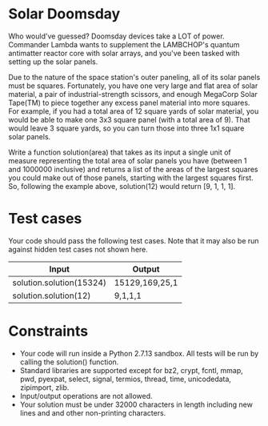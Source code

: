 Solar Doomsday
==============

Who would've guessed? Doomsday devices take a LOT of power. Commander Lambda wants to supplement the LAMBCHOP's quantum antimatter reactor core with solar arrays, and you've been tasked with setting up the solar panels.

Due to the nature of the space station's outer paneling, all of its solar panels must be squares. Fortunately, you have one very large and flat area of solar material, a pair of industrial-strength scissors, and enough MegaCorp Solar Tape(TM) to piece together any excess panel material into more squares. For example, if you had a total area of 12 square yards of solar material, you would be able to make one 3x3 square panel (with a total area of 9). That would leave 3 square yards, so you can turn those into three 1x1 square solar panels.

Write a function solution(area) that takes as its input a single unit of measure representing the total area of solar panels you have (between 1 and 1000000 inclusive) and returns a list of the areas of the largest squares you could make out of those panels, starting with the largest squares first. So, following the example above, solution(12) would return [9, 1, 1, 1].

Test cases
==========
Your code should pass the following test cases.
Note that it may also be run against hidden test cases not shown here.

|Input|Output|
|-|-|
|solution.solution(15324)|15129,169,25,1|
|solution.solution(12)|9,1,1,1|

Constraints
===========
- Your code will run inside a Python 2.7.13 sandbox. All tests will be run by calling the solution() function.
- Standard libraries are supported except for bz2, crypt, fcntl, mmap, pwd, pyexpat, select, signal, termios, thread, time, unicodedata, zipimport, zlib.
- Input/output operations are not allowed.
- Your solution must be under 32000 characters in length including new lines and and other non-printing characters.

